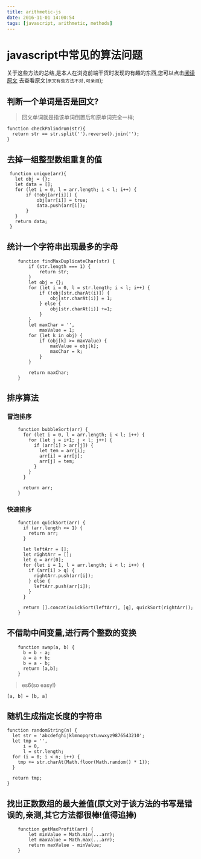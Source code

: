```yaml
---
title: arithmetic-js
date: 2016-11-01 14:00:54
tags: [javascript, arithmetic, methods]
---
```


# <i class="icon-home"></i>javascript中常见的算法问题
  关于这些方法的总结,是本人在浏览前端干货时发现的有趣的东西,您可以点击[阅读原文](http://www.jackpu.com/qian-duan-mian-shi-zhong-de-chang-jian-de-suan-fa-wen-ti)
去查看原文<i class="icon-alarm"></i>(`原文有些方法不对,可亲测`);

## 判断一个单词是否是回文?

  >回文单词就是指该单词倒置后和原单词完全一样;
  
 ```
 function checkPalindrom(str){
   return str == str.split('').reverse().join(''); 
 }
 ```
 
## 去掉一组整型数组重复的值

 ```
  function unique(arr){
    let obj = {};
    let data = [];
    for (let i = 0, l = arr.length; i < l; i++) {
        if (!obj[arr[i]]) {
            obj[arr[i]] = true;
            data.push(arr[i]);
        }
    }
    return data;
  }
 ```
 
## 统计一个字符串出现最多的字母

```
    function findMaxDuplicateChar(str) {
        if (str.length === 1) {
            return str;
        }
        let obj = {};
        for (let i = 0, l = str.length; i < l; i++) {
            if (!obj[str.charAt(i)]) {
                obj[str.charAt(i)] = 1;
            } else {
                obj[str.charAt(i)] +=1;
            }
        }
        let maxChar = '',
            maxValue = 1;    
        for (let k in obj) {
            if (obj[k] >= maxValue) {
                maxValue = obj[k];
                maxChar = k;
            }
        }
        
        return maxChar;
    }
```

## 排序算法
<!--more-->
### 冒泡排序
```
    function bubbleSort(arr) {
      for (let i = 0, l = arr.length; i < l; i++) {
        for (let j = i+1; j < l; j++) {
          if (arr[i] > arr[j]) {
            let tem = arr[i];
            arr[i] = arr[j];
            arr[j] = tem;
          }
        }
      }
      
      return arr;
    }
```

### 快速排序
```
    function quickSort(arr) {
      if (arr.length <= 1) {
        return arr;
      }
      
      let leftArr = [];
      let rightArr = [];
      let q = arr[0];
      for (let i = 1, l = arr.length; i < l; i++) {
        if (arr[i] > q) {
          rightArr.push(arr[i]);
        } else {
          leftArr.push(arr[i]);
        }
      }
      
      return [].concat(auickSort(leftArr), [q], quickSort(rightArr));
    }
```

## 不借助中间变量,进行两个整数的变换

```
    function swap(a, b) {
      b = b - a;
      a = a + b;
      b = a - b;
      return [a,b];
    }
```
> es6(so easy!)

```
[a, b] = [b, a]
```

## 随机生成指定长度的字符串

```
function randomString(n) {
  let str = 'abcdefghijklmnopqrstuvwxyz9876543210';
  let tmp = '',
      i = 0,
      l = str.length;
  for (i = 0; i < n; i++) {
    tmp += str.charAt(Math.floor(Math.random() * 1));
  }
  
  return tmp;
}
```

## 找出正数数组的最大差值(原文对于该方法的书写是错误的,亲测,其它方法都很棒!值得追捧)

```
    function getMaxProfit(arr) {
        let minValue = Math.min(...arr);
        let maxValue = Math.max(...arr);
        return maxValue - minValue;
    }
```